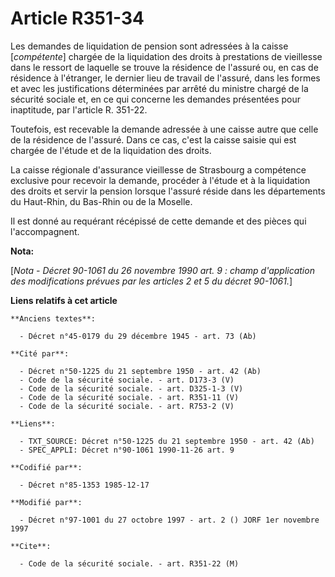 # Article R351-34

Les demandes de liquidation de pension sont adressées à la caisse [*compétente*] chargée de la liquidation des droits à
prestations de vieillesse dans le ressort de laquelle se trouve la résidence de l'assuré ou, en cas de résidence à
l'étranger, le dernier lieu de travail de l'assuré, dans les formes et avec les justifications déterminées par arrêté du
ministre chargé de la sécurité sociale et, en ce qui concerne les demandes présentées pour inaptitude, par l'article R.
351-22. 

Toutefois, est recevable la demande adressée à une caisse autre que celle de la résidence de l'assuré. Dans ce cas, c'est la
caisse saisie qui est chargée de l'étude et de la liquidation des droits.

La caisse régionale d'assurance vieillesse de Strasbourg a compétence exclusive pour recevoir la demande, procéder à l'étude
et à la liquidation des droits et servir la pension lorsque l'assuré réside dans les départements du Haut-Rhin, du Bas-Rhin
ou de la Moselle.

Il est donné au requérant récépissé de cette demande et des pièces qui l'accompagnent.

**Nota:**

[*Nota - Décret 90-1061 du 26 novembre 1990 art. 9 : champ d'application des modifications prévues par les articles 2 et 5 du
décret 90-1061.*]

**Liens relatifs à cet article**

	**Anciens textes**:

	  - Décret n°45-0179 du 29 décembre 1945 - art. 73 (Ab)

	**Cité par**:

	  - Décret n°50-1225 du 21 septembre 1950 - art. 42 (Ab)
	  - Code de la sécurité sociale. - art. D173-3 (V)
	  - Code de la sécurité sociale. - art. D325-1-3 (V)
	  - Code de la sécurité sociale. - art. R351-11 (V)
	  - Code de la sécurité sociale. - art. R753-2 (V)

	**Liens**:

	  - TXT_SOURCE: Décret n°50-1225 du 21 septembre 1950 - art. 42 (Ab)
	  - SPEC_APPLI: Décret n°90-1061 1990-11-26 art. 9

	**Codifié par**:

	  - Décret n°85-1353 1985-12-17

	**Modifié par**:

	  - Décret n°97-1001 du 27 octobre 1997 - art. 2 () JORF 1er novembre 1997

	**Cite**:

	  - Code de la sécurité sociale. - art. R351-22 (M)
